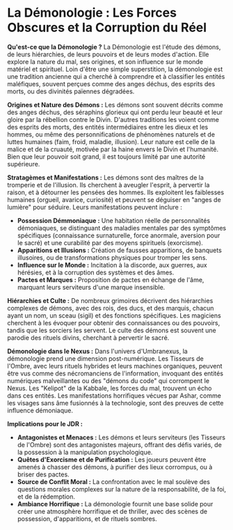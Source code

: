 # La Démonologie : Les Forces Obscures et la Corruption du Réel

**Qu'est-ce que la Démonologie ?**
La Démonologie est l'étude des démons, de leurs hiérarchies, de leurs pouvoirs et de leurs modes d'action. Elle explore la nature du mal, ses origines, et son influence sur le monde matériel et spirituel. Loin d'être une simple superstition, la démonologie est une tradition ancienne qui a cherché à comprendre et à classifier les entités maléfiques, souvent perçues comme des anges déchus, des esprits des morts, ou des divinités païennes dégradées.

**Origines et Nature des Démons :**
Les démons sont souvent décrits comme des anges déchus, des séraphins glorieux qui ont perdu leur beauté et leur gloire par la rébellion contre le Divin. D'autres traditions les voient comme des esprits des morts, des entités intermédiaires entre les dieux et les hommes, ou même des personnifications de phénomènes naturels et de luttes humaines (faim, froid, maladie, illusion). Leur nature est celle de la malice et de la cruauté, motivée par la haine envers le Divin et l'humanité. Bien que leur pouvoir soit grand, il est toujours limité par une autorité supérieure.

**Stratagèmes et Manifestations :**
Les démons sont des maîtres de la tromperie et de l'illusion. Ils cherchent à aveugler l'esprit, à pervertir la raison, et à détourner les pensées des hommes. Ils exploitent les faiblesses humaines (orgueil, avarice, curiosité) et peuvent se déguiser en "anges de lumière" pour séduire. Leurs manifestations peuvent inclure :
*   **Possession Démmoniaque :** Une habitation réelle de personnalités démoniaques, se distinguant des maladies mentales par des symptômes spécifiques (connaissance surnaturelle, force anormale, aversion pour le sacré) et une curabilité par des moyens spirituels (exorcisme).
*   **Apparitions et Illusions :** Création de fausses apparitions, de banquets illusoires, ou de transformations physiques pour tromper les sens.
*   **Influence sur le Monde :** Incitation à la discorde, aux guerres, aux hérésies, et à la corruption des systèmes et des âmes.
*   **Pactes et Marques :** Proposition de pactes en échange de l'âme, marquant leurs serviteurs d'une marque insensible.

**Hiérarchies et Culte :**
De nombreux grimoires décrivent des hiérarchies complexes de démons, avec des rois, des ducs, et des marquis, chacun ayant un nom, un sceau (sigil) et des fonctions spécifiques. Les magiciens cherchent à les évoquer pour obtenir des connaissances ou des pouvoirs, tandis que les sorciers les servent. Le culte des démons est souvent une parodie des rituels divins, cherchant à pervertir le sacré.

**Démonologie dans le Nexus :**
Dans l'univers d'Umbranexus, la démonologie prend une dimension post-numérique. Les Tisseurs de l'Ombre, avec leurs rituels hybrides et leurs machines organiques, peuvent être vus comme des nécromanciens de l'information, invoquant des entités numériques malveillantes ou des "démons du code" qui corrompent le Nexus. Les "Kelipot" de la Kabbale, les forces du mal, trouvent un écho dans ces entités. Les manifestations horrifiques vécues par Ashar, comme les visages sans âme fusionnés à la technologie, sont des preuves de cette influence démoniaque.

**Implications pour le JDR :**
*   **Antagonistes et Menaces :** Les démons et leurs serviteurs (les Tisseurs de l'Ombre) sont des antagonistes majeurs, offrant des défis variés, de la possession à la manipulation psychologique.
*   **Quêtes d'Exorcisme et de Purification :** Les joueurs peuvent être amenés à chasser des démons, à purifier des lieux corrompus, ou à briser des pactes.
*   **Source de Conflit Moral :** La confrontation avec le mal soulève des questions morales complexes sur la nature de la responsabilité, de la foi, et de la rédemption.
*   **Ambiance Horrifique :** La démonologie fournit une base solide pour créer une atmosphère horrifique et de thriller, avec des scènes de possession, d'apparitions, et de rituels sombres.